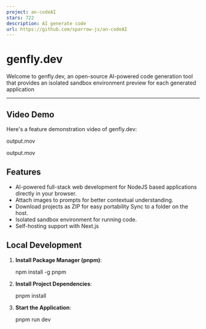 ```yaml
---
project: an-codeAI
stars: 722
description: AI generate code
url: https://github.com/sparrow-js/an-codeAI
---
```


genfly.dev
==========

Welcome to genfly.dev, an open-source AI-powered code generation tool that provides an isolated sandbox environment preview for each generated application

* * *

Video Demo
----------

Here's a feature demonstration video of genfly.dev:

output.mov

output.mov

Features
--------

-   AI-powered full-stack web development for NodeJS based applications directly in your browser.
-   Attach images to prompts for better contextual understanding.
-   Download projects as ZIP for easy portability Sync to a folder on the host.
-   Isolated sandbox environment for running code.
-   Self-hosting support with Next.js

Local Development
-----------------

1.  **Install Package Manager (pnpm)**:
    
    npm install -g pnpm
    
2.  **Install Project Dependencies**:
    
    pnpm install
    
3.  **Start the Application**:
    
    pnpm run dev
